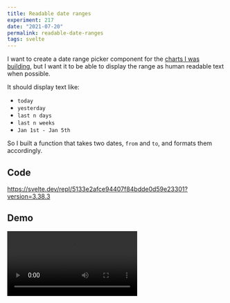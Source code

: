 ```yaml
---
title: Readable date ranges
experiment: 217
date: "2021-07-20"
permalink: readable-date-ranges
tags: svelte
---
```


I want to create a date range picker component for the [charts I was building](/posts/carrierwave-charts-plan), but I want it to be able to display the range as human readable text when possible.

It should display text like:

- `today`
- `yesterday`
- `last n days`
- `last n weeks`
- `Jan 1st - Jan 5th`

So I built a function that takes two dates, `from` and `to`, and formats them accordingly.

## Code

https://svelte.dev/repl/5133e2afce94407f84bdde0d59e23301?version=3.38.3

## Demo

<video controls src="https://res.cloudinary.com/dzwnkx0mk/video/upload/v1626765863/1000experiments.dev/readable-date-ranges_gl22ir.mp4"/>

## Notes

-
